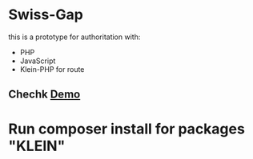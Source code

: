 # Swiss-Gap

this is a prototype for authoritation with:

- PHP
- JavaScript
- Klein-PHP for route

## Chechk [Demo](https://roses.lovestoblog.com/dist/)

# Run composer install for packages "KLEIN"

